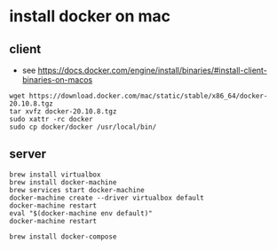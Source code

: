 # install docker on mac

## client
- see https://docs.docker.com/engine/install/binaries/#install-client-binaries-on-macos

```console
wget https://download.docker.com/mac/static/stable/x86_64/docker-20.10.8.tgz
tar xvfz docker-20.10.8.tgz
sudo xattr -rc docker
sudo cp docker/docker /usr/local/bin/
```

## server
```
brew install virtualbox
brew install docker-machine
brew services start docker-machine
docker-machine create --driver virtualbox default
docker-machine restart
eval "$(docker-machine env default)"
docker-machine restart

brew install docker-compose
```

